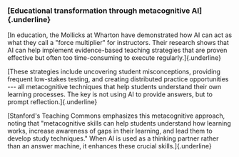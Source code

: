 ### **[Educational transformation through metacognitive AI]{.underline}**

[In education, the Mollicks at Wharton have demonstrated how AI can act
as what they call a \"force multiplier\" for instructors. Their research
shows that AI can help implement evidence-based teaching strategies that
are proven effective but often too time-consuming to execute
regularly.]{.underline}

[These strategies include uncovering student misconceptions, providing
frequent low-stakes testing, and creating distributed practice
opportunities --- all metacognitive techniques that help students
understand their own learning processes. The key is not using AI to
provide answers, but to prompt reflection.]{.underline}

[Stanford\'s Teaching Commons emphasizes this metacognitive approach,
noting that \"metacognitive skills can help students understand how
learning works, increase awareness of gaps in their learning, and lead
them to develop study techniques.\" When AI is used as a thinking
partner rather than an answer machine, it enhances these crucial
skills.]{.underline}